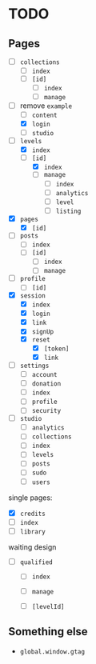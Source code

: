 # TODO

## Pages

- [ ] `collections`
  - [ ] `index`
  - [ ] `[id]`
    - [ ] `index`
    - [ ] `manage`
- [ ] remove `example`
  - [ ] `content`
  - [x] `login`
  - [ ] `studio`
- [ ] `levels`
  - [x] `index`
  - [ ] `[id]`
    - [x] `index`
    - [ ] `manage`
      - [ ] `index`
      - [ ] `analytics`
      - [ ] `level`
      - [ ] `listing`
- [x] `pages`
  - [x] `[id]`
- [ ] `posts`
  - [ ] `index`
  - [ ] `[id]`
    - [ ] `index`
    - [ ] `manage`
- [ ] `profile`
  - [ ] `[id]`
- [x] `session`
  - [x] `index`
  - [x] `login`
  - [x] `link`
  - [x] `signUp`
  - [x] `reset`
    - [x] `[token]`
    - [x] `link`
- [ ] `settings`
  - [ ] `account`
  - [ ] `donation`
  - [ ] `index`
  - [ ] `profile`
  - [ ] `security`
- [ ] `studio`
  - [ ] `analytics`
  - [ ] `collections`
  - [ ] `index`
  - [ ] `levels`
  - [ ] `posts`
  - [ ] `sudo`
  - [ ] `users`

single pages:
- [x] `credits`
- [ ] `index`
- [ ] `library`

waiting design
- [ ] `qualified`
  - [ ] `index`
  - [ ] `manage`
  - [ ] `[levelId]`


## Something else

- `global.window.gtag`